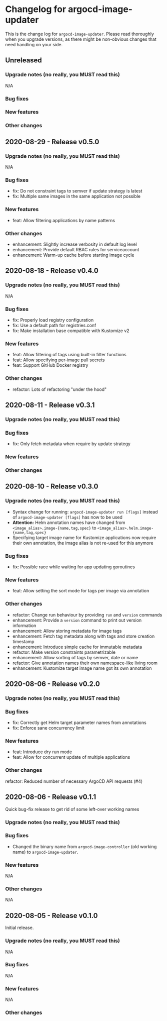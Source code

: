# Changelog for argocd-image-updater

This is the change log for `argocd-image-updater`. Please read thoroughly
when you upgrade versions, as there might be non-obvious changes that need
handling on your side.

## Unreleased

### Upgrade notes (no really, you MUST read this)

N/A

### Bug fixes

### New features

### Other changes

## 2020-08-29 - Release v0.5.0

### Upgrade notes (no really, you MUST read this)

N/A

### Bug fixes

* fix: Do not constraint tags to semver if update strategy is latest
* fix: Multiple same images in the same application not possible

### New features

* feat: Allow filtering applications by name patterns

### Other changes

* enhancement: Slightly increase verbosity in default log level
* enhancement: Provide default RBAC rules for serviceaccount
* enhancement: Warm-up cache before starting image cycle

## 2020-08-18 - Release v0.4.0

### Upgrade notes (no really, you MUST read this)

N/A

### Bug fixes

* fix: Properly load registry configuration
* fix: Use a default path for registries.conf
* fix: Make installation base compatible with Kustomize v2

### New features

* feat: Allow filtering of tags using built-in filter functions
* feat: Allow specifying per-image pull secrets
* feat: Support GitHub Docker registry

### Other changes

* refactor: Lots of refactoring "under the hood"

## 2020-08-11 - Release v0.3.1

### Upgrade notes (no really, you MUST read this)

### Bug fixes

* fix: Only fetch metadata when require by update strategy

### New features

### Other changes

## 2020-08-10 - Release v0.3.0

### Upgrade notes (no really, you MUST read this)

* Syntax change for running: `argocd-image-updater run [flags]` instead of `argocd-image-updater [flags]` has now to be used
* **Attention:** Helm annotation names have changed from `<image_alias>.image-{name,tag,spec}` to `<image_alias>.helm.image-{name,tag,spec}`
* Specifying target image name for Kustomize applications now require their own annotation, the image alias is not re-used for this anymore

### Bug fixes

* fix: Possible race while waiting for app updating goroutines

### New features

* feat: Allow setting the sort mode for tags per image via annotation

### Other changes

* refactor: Change run behaviour by providing `run` and `version` commands
* enhancement: Provide a `version` command to print out version information
* enhancement: Allow storing metadata for image tags
* enhancement: Fetch tag metadata along with tags and store creation timestamp
* enhancement: Introduce simple cache for immutable metadata
* refactor: Make version constraints parametrizable
* enhancement: Allow sorting of tags by semver, date or name
* refactor: Give annotation names their own namespace-like living room
* enhancement: Kustomize target image name got its own annotation

## 2020-08-06 - Release v0.2.0

### Upgrade notes (no really, you MUST read this)

### Bug fixes

* fix: Correctly get Helm target parameter names from annotations
* fix: Enforce sane concurrency limit

### New features

* feat: Introduce dry run mode
* feat: Allow for concurrent update of multiple applications

### Other changes

refactor: Reduced number of necessary ArgoCD API requests (#4)

## 2020-08-06 - Release v0.1.1

Quick bug-fix release to get rid of some left-over working names

### Upgrade notes (no really, you MUST read this)

### Bug fixes

* Changed the binary name from `argocd-image-controller` (old working name) to
`argocd-image-updater`.

### New features

N/A

### Other changes

N/A

## 2020-08-05 - Release v0.1.0

Initial release.

### Upgrade notes (no really, you MUST read this)

N/A

### Bug fixes

N/A

### New features

N/A

### Other changes
